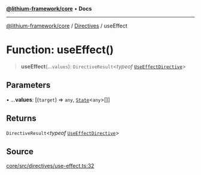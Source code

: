 [**@lithium-framework/core**](../../../README.md) • **Docs**

***

[@lithium-framework/core](../../../README.md) / [Directives](../README.md) / useEffect

# Function: useEffect()

> **useEffect**(...`values`): `DirectiveResult`\<*typeof* [`UseEffectDirective`](../classes/UseEffectDirective.md)\>

## Parameters

• ...**values**: [(`target`) => `any`, [`State`](../../../classes/State.md)\<`any`\>[]]

## Returns

`DirectiveResult`\<*typeof* [`UseEffectDirective`](../classes/UseEffectDirective.md)\>

## Source

[core/src/directives/use-effect.ts:32](https://github.com/lithium-framework/core/blob/898b97575247d7f7aba321103f29e7e30cdcbc67/src/directives/use-effect.ts#L32)
